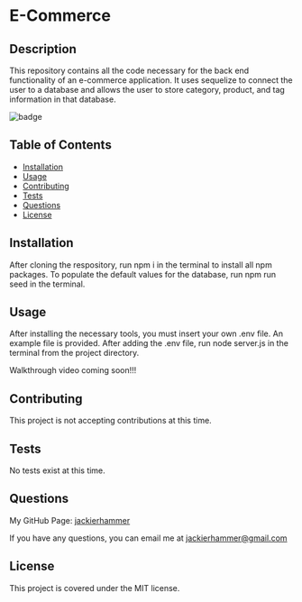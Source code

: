 # E-Commerce

## Description

This repository contains all the code necessary for the back end functionality of an e-commerce application. It uses sequelize to connect the user to a database and allows the user to store category, product, and tag information in that database. 

![badge](https://img.shields.io/badge/license-MIT-green)

## Table of Contents
    
- [Installation](#installation)
- [Usage](#usage)
- [Contributing](#contributing)
- [Tests](#tests)
- [Questions](#questions)
- [License](#license)
    
## Installation
    
After cloning the respository, run npm i in the terminal to install all npm packages. To populate the default values for the database, run npm run seed in the terminal.

## Usage
    
After installing the necessary tools, you must insert your own .env file. An example file is provided. After adding the .env file, run node server.js in the terminal from the project directory. 

Walkthrough video coming soon!!!

## Contributing

This project is not accepting contributions at this time.

## Tests 

No tests exist at this time.

## Questions

My GitHub Page: [jackierhammer](https://github.com/jackierhammer)

If you have any questions, you can email me at jackierhammer@gmail.com

## License
    
This project is covered under the MIT license. 
